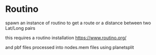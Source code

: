 # Routino

spawn an instance of routino to get a route or a distance between two Lat/Long pairs

this requires a routino installation https://www.routino.org/

and pbf files processed into nodes.mem files using planetsplit

